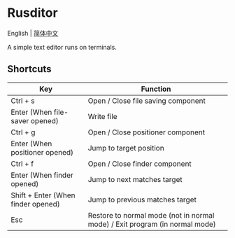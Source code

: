 # Rusditor

English | [简体中文](./README_CN.md)

A simple text editor runs on terminals.

## Shortcuts

| Key | Function |
| --- | --- |
| Ctrl + s | Open / Close file saving component |
| Enter (When file-saver opened) | Write file |
| Ctrl + g | Open / Close positioner component |
| Enter (When positioner opened) | Jump to target position |
| Ctrl + f | Open / Close finder component |
| Enter (When finder opened) | Jump to next matches target |
| Shift + Enter (When finder opened) | Jump to previous matches target |
| Esc | Restore to normal mode (not in normal mode) / Exit program (in normal mode) |
